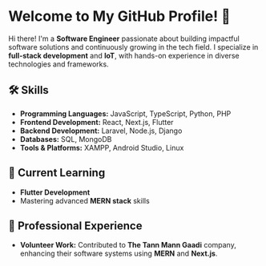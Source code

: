 # Welcome to My GitHub Profile! 👋  

Hi there! I'm a **Software Engineer** passionate about building impactful software solutions and continuously growing in the tech field. I specialize in **full-stack development** and **IoT**, with hands-on experience in diverse technologies and frameworks.

## 🛠️ Skills  
- **Programming Languages:** JavaScript, TypeScript, Python, PHP  
- **Frontend Development:** React, Next.js, Flutter  
- **Backend Development:** Laravel, Node.js, Django  
- **Databases:** SQL, MongoDB  
- **Tools & Platforms:** XAMPP, Android Studio, Linux  


## 🌱 Current Learning  
- **Flutter Development**  
- Mastering advanced **MERN stack** skills  

## 💼 Professional Experience  
- **Volunteer Work:** Contributed to **The Tann Mann Gaadi** company, enhancing their software systems using **MERN** and **Next.js**.  
